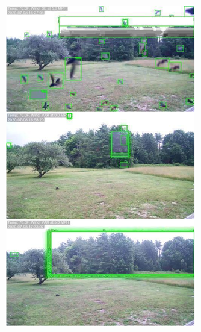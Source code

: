 ![20200708-162448-165453](in/20200708/20200708-162448-165453_0_.jpg)
![20200708-165458-172503](in/20200708/20200708-165458-172503_0_.jpg)
![20200708-172508-175513](in/20200708/20200708-172508-175513_0_.jpg)
